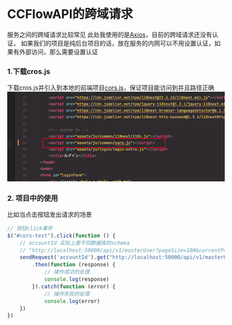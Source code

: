 # CCFlowAPI的跨域请求
服务之间的跨域请求比较常见 此处我使用的是[Axios](https://axios-http.com/)，目前的跨域请求还没有认证，
如果我们的项目是纯后台项目的话，放在服务的内网可以不用设置认证，如果有外部访问，那么需要设置认证
### 1.下载cros.js
下载cros.js并引入到本地的前端项目[cors.js](./img/cors.js)，保证项目能访问到并且路径正确
![img.png](img/img.png)
### 2. 项目中的使用
比如当点击按钮发出请求的场景
```javascript
// 按钮click事件
$("#cors-test").click(function () {
    // accountId 实际上是不同数据库的schema
    // "http://localhost:50000/api/v1/masterUser?pageSize=100&currentPage=1" 是我们swagger页面的请求链接
    sendRequest('accountId').get("http://localhost:50000/api/v1/masterUser?pageSize=100&currentPage=1")
        .then(function (response) {
            // 操作成功的处理
            console.log(response)
        }).catch(function (error) {
            // 操作失败的处理
            console.log(error)
    })
})

```
